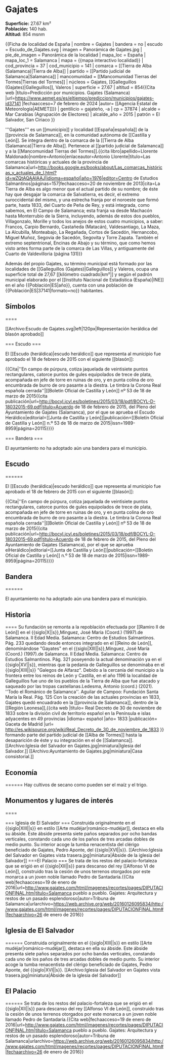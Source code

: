 # Gajates

**Superficie:** 27.67 km²  
**Población:** 140 hab.  
**Altitud:** 854 msnm  

{{Ficha de localidad de España
| nombre = Gajates
| bandera = no
| escudo = Escudo_de_Gajates.svg
| imagen = Panorámica de Gajates.jpg 
| pie_de_imagen = Panorámica de la localidad
| mapa_loc = España
| mapa_loc_1 = Salamanca
| mapa = {{mapa interactivo localidad}}
| cod_provincia = 37
| cod_municipio = 141
| comarca = [[Tierra de Alba (Salamanca)|Tierra de Alba]]
| partido = [[Partido judicial de Salamanca|Salamanca]]
| mancomunidad = [[Mancomunidad Tierras del Tormes|Tierras del Tormes]]
| núcleos = Gajates, [[Galleguillos (Gajates)|Galleguillos]], Valeros
| superficie = 27.67
| altitud = 854<ref>{{Cita web |título=Predicción por municipios. Gajates (Salamanca) |url=https://www.aemet.es/es/eltiempo/prediccion/municipios/gajates-id37141 |fechaacceso=7 de febrero de 2024 |autor= [[Agencia Estatal de Meteorología|AEMET]]}}</ref>
| gentilicio = gajateño, -a
| cp = 37874
| alcalde = Mar Carabias (Agrupación de Electores)
| alcalde_año = 2015
| patrón = El Salvador, San Ciriaco
}}

'''Gajates''' es un [[municipio]] y localidad [[España|española]] de la [[provincia de Salamanca]], en la comunidad autónoma de [[Castilla y León]]. Se integra dentro de la comarca de la [[Tierra de Alba (Salamanca)|Tierra de Alba]]. Pertenece al [[partido judicial de Salamanca]] y a la [[Mancomunidad Tierras del Tormes]].<ref name=ref_duplicada_1>{{cita libro|apellido=Llorente Maldonado|nombre=Antonio|enlaceautor=Antonio Llorente|título=Las comarcas históricas y actuales de la provincia de Salamanca|url=http://books.google.es/books/about/Las_comarcas_históricas_y_actuales_de_l.html?id=wZQtAQAAIAAJ|idioma=español|año=1976|editor=Centro de Estudios Salmantinos|páginas=157|fechaacceso=20 de noviembre de 2013|cita=La Tierra de Alba es algo menor que el actual partido de su nombre; de éste hay que desgajar la comarca de Salvatierra, es decir, el extremo suroccidental del mismo, y una estrecha franja por el noroeste que formó parte, hasta 1833, del Cuarto de Peña de Rey, y está integrada, como sabemos, en El Campo de Salamanca; esta franja va desde Machacón hasta Monterrubio de la Sierra, incluyendo, además de estos dos pueblos, Villagonzalo, Morille y todos los anejos de estos cuatro municipios, a saber: Francos, Carpio Bernardo, Castañeda (Matacán), Valdesantiago, La Maza, La Alcubilla, Monteabajo, La Regañada, Cortos de Sacedón, Hernancobo, Miguel Muñoz, Segovia de Sacedón, Segovita y Torre Zapata. También el extremo septentrional, Encinas de Abajo y su término, que como hemos visto antes forma parte de la comarca de Las Villas, y antiguamente del Cuarto de Valdevilloria (página 131)}}</ref>

Además del propio Gajates, su término municipal está formado por las localidades de [[Galleguillos (Gajates)|Galleguillos]] y Valeros, ocupa una superficie total de 27,67&nbsp;[[kilómetro cuadrado|km²]] y según el padrón municipal elaborado por el [[Instituto Nacional de Estadística (España)|INE]] en el año {{Población|ES|año}}, cuenta con una población de {{Población|ES|37141|formato=no}} habitantes.

## Símbolos

====

[[Archivo:Escudo de Gajates.svg|left|120px|Representación heráldica del blasón aprobado]]

=== Escudo ===

El [[Escudo (heráldica)|escudo heráldico]] que representa al municipio fue aprobado el 18 de febrero de 2015 con el siguiente [[blasón]]:

{{Cita|''En campo de púrpura, cotiza jaquelada de veintisiete puntos rectangulares, catorce puntos de gules equipolados de trece de plata, acompañada en jefe de torre en ruinas de oro, y en punta colina de oro encumbrada de burro de oro pasante a la diestra. Le timbra la Corona Real española cerrada''|[[Boletín Oficial de Castilla y León]] nº 53 de 18 de marzo de 2015<ref>{{cita publicación|url=http://bocyl.jcyl.es/boletines/2015/03/18/pdf/BOCYL-D-18032015-69.pdf|título=Acuerdo de 18 de febrero de 2015, del Pleno del Ayuntamiento de Gajates (Salamanca), por el que se aprueba el Escudo Heráldico|editorial=[[Junta de Castilla y León]]|publicación=[[Boletín Oficial de Castilla y León]] n.º 53 de 18 de marzo de 2015|issn=1989-8959|página=20115}}</ref>}}

=== Bandera ===

El ayuntamiento no ha adoptado aún una bandera para el municipio.

## Escudo

======

El [[Escudo (heráldica)|escudo heráldico]] que representa al municipio fue aprobado el 18 de febrero de 2015 con el siguiente [[blasón]]:

{{Cita|''En campo de púrpura, cotiza jaquelada de veintisiete puntos rectangulares, catorce puntos de gules equipolados de trece de plata, acompañada en jefe de torre en ruinas de oro, y en punta colina de oro encumbrada de burro de oro pasante a la diestra. Le timbra la Corona Real española cerrada''|[[Boletín Oficial de Castilla y León]] nº 53 de 18 de marzo de 2015<ref>{{cita publicación|url=http://bocyl.jcyl.es/boletines/2015/03/18/pdf/BOCYL-D-18032015-69.pdf|título=Acuerdo de 18 de febrero de 2015, del Pleno del Ayuntamiento de Gajates (Salamanca), por el que se aprueba elHeráldico|editorial=[[Junta de Castilla y León]]|publicación=[[Boletín Oficial de Castilla y León]] n.º 53 de 18 de marzo de 2015|issn=1989-8959|página=20115}}</ref>}}

## Bandera

======

El ayuntamiento no ha adoptado aún una bandera para el municipio.

## Historia

====
Su fundación se remonta a la repoblación efectuada por [[Ramiro II de León]] en el {{siglo|X||s}},<ref>Mínguez, José María (Coord.) (1997).de Salamanca. II Edad Media. Salamanca: Centro de Estudios Salmantinos. Pág. 233</ref> quedando desde entonces integrado en el [[Reino de León]], denominándose "Gayates" en el {{siglo|XIII||s}},<ref>Mínguez, José María (Coord.) (1997).de Salamanca. II Edad Media. Salamanca: Centro de Estudios Salmantinos. Pág. 321</ref> poseyendo la actual denominación ya en el {{siglo|XV||s}}, mientras que la pedanía de Galleguillos se denominaba en el {{siglo|XIII||s}} "Galegos de Alfaraz". Debido a la cercanía del municipio a la frontera entre los reinos de León y Castilla, en el año 1196 la localidad de Galleguillos fue uno de los pueblos de la Tierra de Alba que fue atacado y saqueado por las tropas castellanas.<ref>Ledesma, Antonio (coord.) (2021). ''Todo el Románico de Salamanca''. Aguilar de Campoo: Fundación Santa María la Real. Pág. 125</ref> Con la creación de las actuales provincias en 1833, Gajates quedó encuadrado en la [[provincia de Salamanca]], dentro de la [[Región Leonesa]],<ref>{{cita web |título= Real Decreto de 30 de noviembre de 1833 sobre la división civil de territorio español en la Península e islas adyacentes en 49 provincias |idioma= español |año= 1833 |publicación= Gaceta de Madrid |url= http://es.wikisource.org/wiki/Real_Decreto_de_30_de_noviembre_de_1833 }}</ref> formando parte del partido judicial de [[Alba de Tormes]] hasta la desaparición de éste y su integración en el de [[Salamanca]].
[[Archivo:Iglesia del Salvador en Gajates.jpg|miniatura|Iglesia del Salvador.]]
[[Archivo:Ayuntamiento de Gajates.jpg|miniatura|Casa consistorial.]]

## Economía

======
Hay cultivos de secano como pueden ser el maíz y el trigo.

## Monumentos y lugares de interés

====

=== Iglesia de El Salvador ===
Construida originalmente en el {{siglo|XIII||s}} en estilo [[Arte mudéjar|románico-mudéjar]], destaca en ella su ábside. Este ábside presenta siete paños separados por ocho bandas verticales, constando cada uno de los paños de tres arcadas dobles de medio punto. Su interior acoge la tumba renacentista del clérigo beneficiado de Gajates, Pedro Aponte, del {{siglo|XVI||s}}.
[[Archivo:Iglesia del Salvador en Gajates vista trasera.jpg|miniatura|Ábside de la iglesia del Salvador]]
===El Palacio ===
Se trata de los restos del palacio-fortaleza que se erigió en el {{siglo|XII||s}} para descanso del rey [[Alfonso VI de León]], construido tras la cesión de unos terrenos otorgados por este monarca a un joven noble llamado Pedro de Santadaría.<ref>{{Cita web|fechaacceso=19 de enero de 2016|url=http://www.gajates.com/html/imagenes/recortes/pages/DIPUTACIONFINAL.htm|título=Salamanca pueblo a pueblo. Gajates: Arquitectura y restos de un pasado esplendoroso|autor=Tribuna de Salamanca|urlarchivo=https://web.archive.org/web/20160126095834/http://www.gajates.com/html/imagenes/recortes/pages/DIPUTACIONFINAL.htm#|fechaarchivo=26 de enero de 2016}}</ref>

## Iglesia de El Salvador

======
Construida originalmente en el {{siglo|XIII||s}} en estilo [[Arte mudéjar|románico-mudéjar]], destaca en ella su ábside. Este ábside presenta siete paños separados por ocho bandas verticales, constando cada uno de los paños de tres arcadas dobles de medio punto. Su interior acoge la tumba renacentista del clérigo beneficiado de Gajates, Pedro Aponte, del {{siglo|XVI||s}}.
[[Archivo:Iglesia del Salvador en Gajates vista trasera.jpg|miniatura|Ábside de la iglesia del Salvador]]

## El Palacio

======
Se trata de los restos del palacio-fortaleza que se erigió en el {{siglo|XII||s}} para descanso del rey [[Alfonso VI de León]], construido tras la cesión de unos terrenos otorgados por este monarca a un joven noble llamado Pedro de Santadaría.<ref>{{Cita web|fechaacceso=19 de enero de 2016|url=http://www.gajates.com/html/imagenes/recortes/pages/DIPUTACIONFINAL.htm|título=Salamanca pueblo a pueblo. Gajates: Arquitectura y restos de un pasado esplendoroso|autor=Tribuna de Salamanca|urlarchivo=https://web.archive.org/web/20160126095834/http://www.gajates.com/html/imagenes/recortes/pages/DIPUTACIONFINAL.htm#|fechaarchivo=26 de enero de 2016}}</ref>